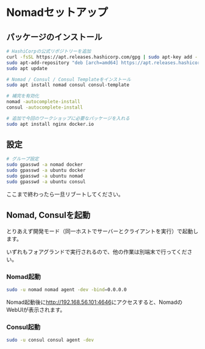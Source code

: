 # Nomadセットアップ

## パッケージのインストール

```bash
# HashiCorpの公式リポジトリーを追加
curl -fsSL https://apt.releases.hashicorp.com/gpg | sudo apt-key add -
sudo apt-add-repository "deb [arch=amd64] https://apt.releases.hashicorp.com $(lsb_release -cs) main"
sudo apt update

# Nomad / Consul / Consul Templateをインストール
sudo apt install nomad consul consul-template

# 補完を有効化
nomad -autocomplete-install
consul -autocomplete-install
```

```bash
# 追加で今回のワークショップに必要なパッケージを入れる
sudo apt install nginx docker.io
```

## 設定

```bash
# グループ設定
sudo gpasswd -a nomad docker
sudo gpasswd -a ubuntu docker
sudo gpasswd -a ubuntu nomad
sudo gpasswd -a ubuntu consul
```

ここまで終わったら一旦リブートしてください。

## Nomad, Consulを起動

とりあえず開発モード（同一ホストでサーバーとクライアントを実行）で起動します。

いずれもフォアグランドで実行されるので、他の作業は別端末で行ってください。

### Nomad起動

```bash
sudo -u nomad nomad agent -dev -bind=0.0.0.0
```

Nomad起動後に<http://192.168.56.101:4646>にアクセスすると、NomadのWebUIが表示されます。

### Consul起動

```bash
sudo -u consul consul agent -dev
```
